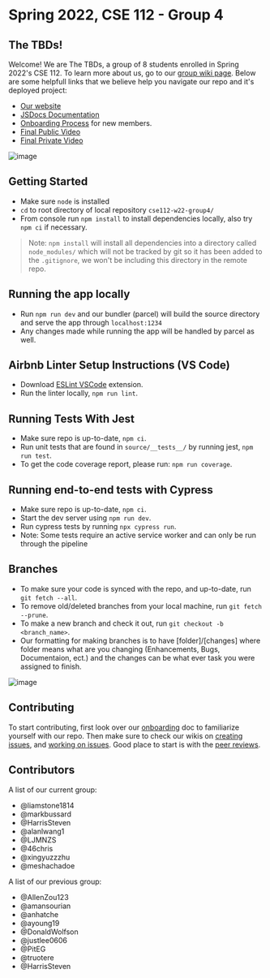 # Spring 2022, CSE 112 - Group 4

## The TBDs!

Welcome! We are The TBDs, a group of 8 students enrolled in Spring 2022's CSE 112. To learn more about us, go to our [group wiki page](https://github.com/cse112-sp22-group4/Electric-Pomato/wiki). Below are some helpfull links that we believe help you navigate our repo and it's deployed project:

- [Our website](https://cse112-sp22-group4.github.io/Electric-Pomato/)
- [JSDocs Documentation](https://cse112-sp22-group4.github.io/Electric-Pomato/docs/cse112-spr22-group4/0.8.0/index.html)
- [Onboarding Process](https://github.com/cse112-sp22-group4/Electric-Pomato/blob/main/specs/onboard.md) for new members.
- [Final Public Video](https://youtu.be/S8_4U5j35cs)
- [Final Private Video](https://youtu.be/6IFvMrvgtxw)

![image](https://user-images.githubusercontent.com/50246963/171939844-da0fb03e-c243-46ca-846e-b1e9505a75b0.png)


## Getting Started
- Make sure `node` is installed
- `cd` to root directory of local repository `cse112-w22-group4/`
- From console run `npm install` to install dependencies locally, also try `npm ci` if necessary.
> Note: `npm install` will install all dependencies into a directory called `node_modules/` which will not be tracked by git so it has been added to the `.gitignore`, we won't be including this directory in the remote repo.

## Running the app locally
- Run `npm run dev` and our bundler (parcel) will build the source directory and serve the app through `localhost:1234`
- Any changes made while running the app will be handled by parcel as well.

## Airbnb Linter Setup Instructions (VS Code)
- Download [ESLint VSCode](https://marketplace.visualstudio.com/items?itemName=dbaeumer.vscode-eslint) extension.
- Run the linter locally, `npm run lint`.

## Running Tests With Jest
- Make sure repo is up-to-date, `npm ci`.
- Run unit tests that are found in `source/__tests__/` by running jest, `npm run test`.
- To get the code coverage report, please run: `npm run coverage`.

## Running end-to-end tests with Cypress
- Make sure repo is up-to-date, `npm ci`.
- Start the dev server using `npm run dev`. 
- Run cypress tests by running `npx cypress run`. 
- Note: Some tests require an active service worker and can only be run through the pipeline 

## Branches
- To make sure your code is synced with the repo, and up-to-date, run `git fetch --all`.
- To remove old/deleted branches from your local machine, run `git fetch --prune`.
- To make a new branch and check it out, run `git checkout -b <branch_name>`.
- Our formatting for making branches is to have [folder]/[changes] where folder means what are you changing (Enhancements, Bugs, Documentaion, ect.) and the changes can be what ever task you were assigned to finish.

![image](https://user-images.githubusercontent.com/50246963/171940370-4958d164-8065-44e5-85b3-cd7754cf124c.png)


## Contributing

To start contributing, first look over our [onboarding](https://github.com/cse112-sp22-group4/Electric-Pomato/blob/main/specs/onboard.md) doc to familiarize yourself with our repo. Then make sure to check our wikis on [creating issues](https://github.com/cse112-sp22-group4/Electric-Pomato/wiki/How-to-Post-an-Issue-on-Github), and [working on issues](https://github.com/cse112-sp22-group4/Electric-Pomato/wiki/How-to-Work-on-an-Issue). Good place to start is with the [peer reviews](https://github.com/cse112-sp22-group4/Electric-Pomato/blob/main/admin/misc/Notes%20from%20Peer%20Reviews.pdf).

## Contributors

A list of our current group:

- @liamstone1814
- @markbussard
- @HarrisSteven
- @alanlwang1
- @LJMNZS
- @46chris
- @xingyuzzzhu
- @meshachadoe

A list of our previous group:

- @AllenZou123
- @amansourian
- @anhatche
- @ayoung19
- @DonaldWolfson
- @justlee0606
- @PitEG
- @truotere
- @HarrisSteven
